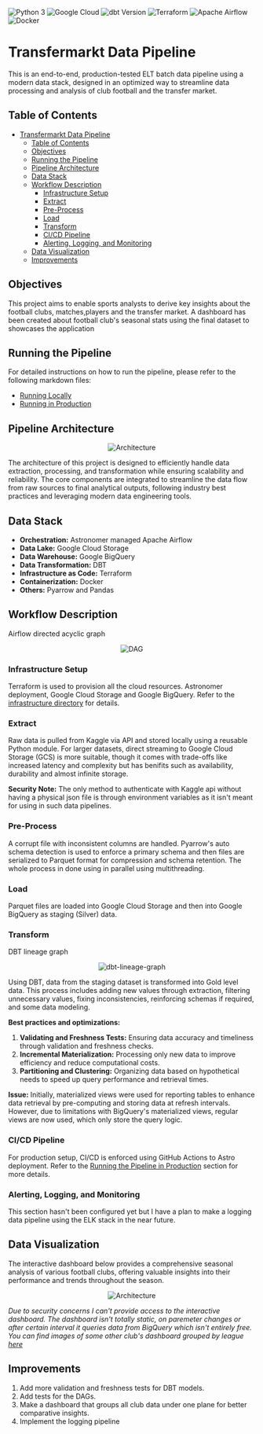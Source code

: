 ![Python 3](https://img.shields.io/badge/Python-3.11.2-green?style=flat&logo=python&logoColor=white)
![Google Cloud](https://img.shields.io/badge/Google_Cloud-3772FF?style=flat&logo=googlecloud&logoColor=white&labelColor=3772FF)
![dbt Version](https://img.shields.io/static/v1?logo=dbt&label=dbt-version&message=1.8.3&color=orange)
![Terraform](https://img.shields.io/badge/Terraform-1.8.5-black?style=flat&logo=terraform&logoColor=white&labelColor=573EDA)
![Apache Airflow](https://img.shields.io/badge/Apache_Airflow-2.9.2-black?style=flat&logo=apacheairflow&logoColor=white)
![Docker](https://img.shields.io/badge/Docker-blue?style=flat&logo=docker&logoColor=white)

# Transfermarkt Data Pipeline
This is an end-to-end, production-tested ELT batch data pipeline using a modern data stack, designed in an optimized way to streamline data processing and analysis of club football and the transfer market.

## Table of Contents
- [Transfermarkt Data Pipeline](#transfermarkt-data-pipeline)
  - [Table of Contents](#table-of-contents)
  - [Objectives](#objectives)
  - [Running the Pipeline](#running-the-pipeline)
  - [Pipeline Architecture](#pipeline-architecture)
  - [Data Stack](#data-stack)
  - [Workflow Description](#workflow-description)
    - [Infrastructure Setup](#infrastructure-setup)
    - [Extract](#extract)
    - [Pre-Process](#pre-process)
    - [Load](#load)
    - [Transform](#transform)
    - [CI/CD Pipeline](#cicd-pipeline)
    - [Alerting, Logging, and Monitoring](#alerting-logging-and-monitoring)
  - [Data Visualization](#data-visualization)
  - [Improvements](#improvements)

## Objectives

This project aims to enable sports analysts to derive key insights about the football clubs, matches,players and the transfer market. A dashboard has been created about football club's seasonal stats using the final dataset to showcases the application

## Running the Pipeline

For detailed instructions on how to run the pipeline, please refer to the following markdown files:

- [Running Locally](./docs/running_locally.md)
- [Running in Production](./docs/running_in_astro.md)

## Pipeline Architecture
<div style="text-align: center;">
  <img src="./assets/architecture/architecture.jpg" alt="Architecture">
</div>

The architecture of this project is designed to efficiently handle data extraction, processing, and transformation while ensuring scalability and reliability. The core components are integrated to streamline the data flow from raw sources to final analytical outputs, following industry best practices and leveraging modern data engineering tools.

## Data Stack

- **Orchestration:** Astronomer managed Apache Airflow
- **Data Lake:** Google Cloud Storage
- **Data Warehouse:** Google BigQuery
- **Data Transformation:** DBT
- **Infrastructure as Code:** Terraform
- **Containerization:** Docker
- **Others:** Pyarrow and Pandas

## Workflow Description
Airflow directed acyclic graph
<div style="text-align: center;">
  <img src="./assets/airflow/dag.jpg" alt="DAG">
</div>

### Infrastructure Setup

Terraform is used to provision all the cloud resources. Astronomer deployment, Google Cloud Storage and Google BigQuery. Refer to the [infrastructure directory](./infrastructure) for details.

### Extract

Raw data is pulled from Kaggle via API and stored locally using a reusable Python module. For larger datasets, direct streaming to Google Cloud Storage (GCS) is more suitable, though it comes with trade-offs like increased latency and complexity but has benifits such as availability, durability and almost infinite storage.

**Security Note:** The only method to authenticate with Kaggle api without having a physical json file is through environment variables as it isn't meant for using in such data pipelines.

### Pre-Process

A corrupt file with inconsistent columns are handled. Pyarrow's auto schema detection is used to enforce a primary schema and then files are serialized to Parquet format for compression and schema retention. The whole process in done using in parallel using multithreading.

### Load

Parquet files are loaded into Google Cloud Storage and then into Google BigQuery as staging (Silver) data.

### Transform
DBT lineage graph
<div style="text-align: center;">
  <img src="./assets/visualization/dbt_lineage_graph.png" alt="dbt-lineage-graph">
</div>

Using DBT, data from the staging dataset is transformed into Gold level data. This process includes adding new values through extraction, filtering unnecessary values, fixing inconsistencies, reinforcing schemas if required, and some data modeling.

**Best practices and optimizations:**

1. **Validating and Freshness Tests:** Ensuring data accuracy and timeliness through validation and freshness checks.
2. **Incremental Materialization:** Processing only new data to improve efficiency and reduce computational costs.
3. **Partitioning and Clustering:** Organizing data based on hypothetical needs to speed up query performance and retrieval times.

**Issue:** Initially, materialized views were used for reporting tables to enhance data retrieval by pre-computing and storing data at refresh intervals. However, due to limitations with BigQuery's materialized views, regular views are now used, which only store the query logic.

### CI/CD Pipeline

For production setup, CI/CD is enforced using GitHub Actions to Astro deployment. Refer to the [Running the Pipeline in Production](./docs/running_in_astro.md) section for more details.

### Alerting, Logging, and Monitoring

This section hasn't been configured yet but I have a plan to make a logging data pipeline using the ELK stack in the near future.

## Data Visualization
The interactive dashboard below provides a comprehensive seasonal analysis of various football clubs, offering valuable insights into their performance and trends throughout the season.
<div style="text-align: center;">
  <img src="./assets/visualization/Celtic_2023.png" alt="Architecture">
</div>

*Due to security concerns I can't provide access to the interactive dashboard. The dashboard isn't totally static, on paremeter changes or after certain interval it queries data from BigQuery which isn't entirely free. You can find images of some other club's dashboard grouped by league [here](./assets/visualization/)*

## Improvements

1. Add more validation and freshness tests for DBT models.
2. Add tests for the DAGs.
3. Make a dashboard that groups all club data under one plane for better comparative insights.
4. Implement the logging pipeline
